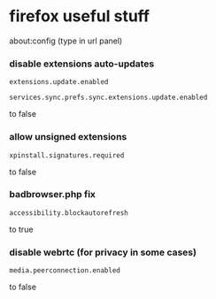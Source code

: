 # firefox useful stuff

about:config (type in url panel)

### disable extensions auto-updates
```
extensions.update.enabled
```
```
services.sync.prefs.sync.extensions.update.enabled
```
to false


### allow unsigned extensions
```
xpinstall.signatures.required
```
to false


### badbrowser.php fix
```
accessibility.blockautorefresh
```
to true


### disable webrtc (for privacy in some cases)
```
media.peerconnection.enabled
```
to false
